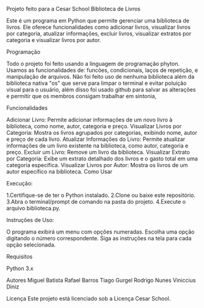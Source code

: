 Projeto feito para a Cesar School
Biblioteca de Livros

Este é um programa em Python que permite gerenciar uma biblioteca de livros. Ele oferece funcionalidades como adicionar livros, visualizar livros por categoria, atualizar informações, excluir livros, visualizar extratos por categoria e visualizar livros por autor.

Programação

Todo o projeto foi feito usando a linguagem de programação phyton. Usamos as funcionalidades de: funcões, condicionais, laços de repetição, e manipulação de arquivos. Não foi feito uso de nenhuma biblioteca além da biblioteca nativa "os" que serve para limpar o terminal e evitar poluição visual para o usuário, além disso foi usado github para salvar as alterações e permitir que os membros consigam trabalhar em sintonia, 

Funcionalidades

Adicionar Livro: Permite adicionar informações de um novo livro à biblioteca, como nome, autor, categoria e preço.
Visualizar Livros por Categoria: Mostra os livros agrupados por categorias, exibindo nome, autor e preço de cada livro.
Atualizar Informações do Livro: Permite atualizar informações de um livro existente na biblioteca, como autor, categoria e preço.
Excluir um Livro: Remove um livro da biblioteca.
Visualizar Extrato por Categoria: Exibe um extrato detalhado dos livros e o gasto total em uma categoria específica.
Visualizar Livros por Autor: Mostra os livros de um autor específico na biblioteca.
Como Usar

Execução:

1.Certifique-se de ter o Python instalado.
2.Clone ou baixe este repositório.
3.Abra o terminal/prompt de comando na pasta do projeto.
4.Execute o arquivo biblioteca.py.

Instruções de Uso:

O programa exibirá um menu com opções numeradas.
Escolha uma opção digitando o número correspondente.
Siga as instruções na tela para cada opção selecionada.

Requisitos

Python 3.x

Autores
Miguel Batista
Rafael Barros
Tiago Gurgel
Rodrigo Nunes
Viniccius Diniz

Licença
Este projeto está licenciado sob a Licença Cesar School.
